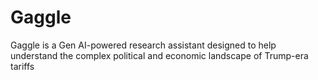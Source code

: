 # Gaggle
Gaggle is a Gen AI-powered research assistant designed to help understand the complex political and economic landscape of Trump-era tariffs
